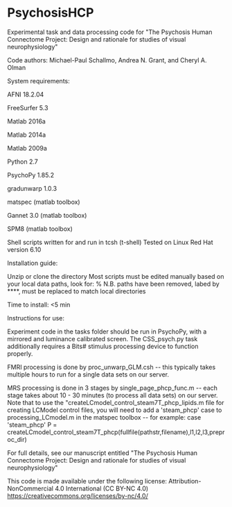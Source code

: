 # PsychosisHCP
Experimental task and data processing code for "The Psychosis Human Connectome Project: Design and rationale for studies of visual neurophysiology"

Code authors: Michael-Paul Schallmo, Andrea N. Grant, and Cheryl A. Olman


System requirements:

AFNI 18.2.04

FreeSurfer 5.3

Matlab 2016a

Matlab 2014a

Matlab 2009a

Python 2.7

PsychoPy 1.85.2

gradunwarp 1.0.3

matspec (matlab toolbox)

Gannet 3.0 (matlab toolbox)

SPM8 (matlab toolbox)

Shell scripts written for and run in tcsh (t-shell)
Tested on Linux Red Hat version 6.10


Installation guide:

Unzip or clone the directory
Most scripts must be edited manually based on your local data paths, look for:
% N.B. paths have been removed, labed by ****, must be replaced to match local directories

Time to install: <5 min


Instructions for use:

Experiment code in the tasks folder should be run in PsychoPy, with a mirrored and luminance calibrated screen. The CSS_psych.py task additionally requires a Bits# stimulus processing device to function properly.

FMRI processing is done by proc_unwarp_GLM.csh -- this typically takes multiple hours to run for a single data sets on our server.

MRS processing is done in 3 stages by single_page_phcp_func.m -- each stage takes about 10 - 30 minutes (to process all data sets) on our server.
Note that to use the "createLCmodel_control_steam7T_phcp_lipids.m file for creating LCModel control files, you will need to add a 'steam_phcp' case to processing_LCmodel.m in the matspec toolbox -- for example:
   case 'steam_phcp'
   P = createLCmodel_control_steam7T_phcp(fullfile(pathstr,filename),l1,l2,l3,preproc_dir)

For full details, see our manuscript entitled "The Psychosis Human Connectome Project: Design and rationale for studies of visual neurophysiology"


This code is made available under the following license: Attribution-NonCommercial 4.0 International (CC BY-NC 4.0) https://creativecommons.org/licenses/by-nc/4.0/
